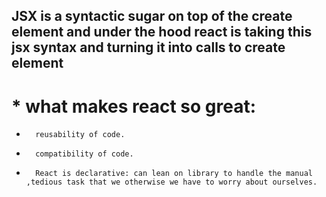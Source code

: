 ##  JSX is a syntactic sugar on top of the create element and under the hood react is taking this jsx syntax and turning it into calls to create element 

# *   what makes react so great: 
*       reusability of code.
*       compatibility of code.
*       React is declarative: can lean on library to handle the manual ,tedious task that we otherwise we have to worry about ourselves.

